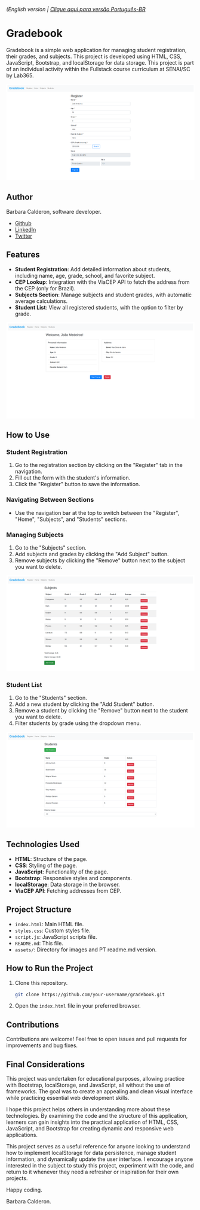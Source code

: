_(English version | [Clique aqui para versão Português-BR]()_


# Gradebook

Gradebook is a simple web application for managing student registration, their grades, and subjects. This project is developed using HTML, CSS, JavaScript, Bootstrap, and localStorage for data storage. This project is part of an individual activity within the Fullstack course curriculum at SENAI/SC by Lab365.

![RegisterSection](assets/register.png)

## Author

Barbara Calderon, software developer.

- [Github](https://www.github.com/barbaracalderon)
- [LinkedIn](https://www.linkedin.com/in/barbaracalderondev)
- [Twitter](https://www.x.com/bederoni)


## Features

- **Student Registration**: Add detailed information about students, including name, age, grade, school, and favorite subject.
- **CEP Lookup**: Integration with the ViaCEP API to fetch the address from the CEP (only for Brazil).
- **Subjects Section**: Manage subjects and student grades, with automatic average calculations.
- **Student List**: View all registered students, with the option to filter by grade.

![HomeSection](assets/home.png)

## How to Use

### Student Registration

1. Go to the registration section by clicking on the "Register" tab in the navigation.
2. Fill out the form with the student's information.
3. Click the "Register" button to save the information.

### Navigating Between Sections

- Use the navigation bar at the top to switch between the "Register", "Home", "Subjects", and "Students" sections.

### Managing Subjects

1. Go to the "Subjects" section.
2. Add subjects and grades by clicking the "Add Subject" button.
3. Remove subjects by clicking the "Remove" button next to the subject you want to delete.

![SubjectssSection](assets/subjects.png)


### Student List

1. Go to the "Students" section.
2. Add a new student by clicking the "Add Student" button.
3. Remove a student by clicking the "Remove" button next to the student you want to delete.
4. Filter students by grade using the dropdown menu.

![StudentsSection](assets/students.png)


## Technologies Used

- **HTML**: Structure of the page.
- **CSS**: Styling of the page.
- **JavaScript**: Functionality of the page.
- **Bootstrap**: Responsive styles and components.
- **localStorage**: Data storage in the browser.
- **ViaCEP API**: Fetching addresses from CEP.

## Project Structure

- `index.html`: Main HTML file.
- `styles.css`: Custom styles file.
- `script.js`: JavaScript scripts file.
- `README.md`: This file.
- `assets/`: Directory for images and PT readme.md version.

## How to Run the Project

1. Clone this repository.
   ```bash
   git clone https://github.com/your-username/gradebook.git
   ```

2. Open the `index.html` file in your preferred browser.

## Contributions

Contributions are welcome! Feel free to open issues and pull requests for improvements and bug fixes.

## Final Considerations

This project was undertaken for educational purposes, allowing practice with Bootstrap, localStorage, and JavaScript, all without the use of frameworks. The goal was to create an appealing and clean visual interface while practicing essential web development skills.

I hope this project helps others in understanding more about these technologies. By examining the code and the structure of this application, learners can gain insights into the practical application of HTML, CSS, JavaScript, and Bootstrap for creating dynamic and responsive web applications.

This project serves as a useful reference for anyone looking to understand how to implement localStorage for data persistence, manage student information, and dynamically update the user interface. I encourage anyone interested in the subject to study this project, experiment with the code, and return to it whenever they need a refresher or inspiration for their own projects.

Happy coding.

Barbara Calderon.